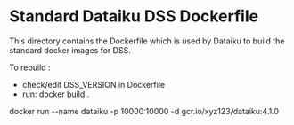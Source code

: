 # Standard Dataiku DSS Dockerfile

This directory contains the Dockerfile which is used by Dataiku to build the standard docker images for DSS.

To rebuild :

- check/edit DSS_VERSION in Dockerfile
- run: docker build .


 docker run --name dataiku -p 10000:10000 -d gcr.io/xyz123/dataiku:4.1.0
